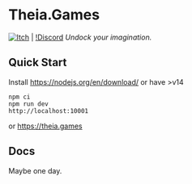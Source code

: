 # Theia.Games

[![Itch](https://github.com/AGoblinKing/theia.games/actions/workflows/itch.yml/badge.svg)](https://github.com/AGoblinKing/theia.games/actions/workflows/itch.yml)
| [!Discord]()
_Undock your imagination._

## Quick Start

Install https://nodejs.org/en/download/ or have >v14

```
npm ci
npm run dev
http://localhost:10001
```

or https://theia.games

## Docs

Maybe one day.
